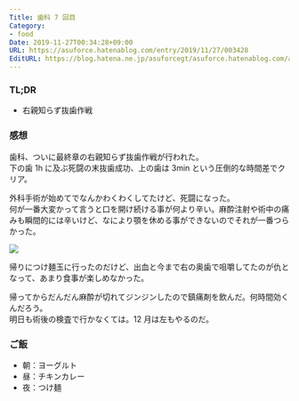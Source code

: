 ```yaml
---
Title: 歯科 7 回目
Category:
- food
Date: 2019-11-27T00:34:28+09:00
URL: https://asuforce.hatenablog.com/entry/2019/11/27/003428
EditURL: https://blog.hatena.ne.jp/asuforcegt/asuforce.hatenablog.com/atom/entry/26006613471898874
---
```


### TL;DR

- 右親知らず抜歯作戦

###  感想

歯科、ついに最終章の右親知らず抜歯作戦が行われた。  
下の歯 1h に及ぶ死闘の末抜歯成功、上の歯は 3min という圧倒的な時間差でクリア。

外科手術が始めてでなんかわくわくしてたけど、死闘になった。  
何が一番大変かって言うと口を開け続ける事が何より辛い。麻酔注射や術中の痛みも瞬間的には辛いけど、なにより顎を休める事ができないのでそれが一番つらかった。

<span itemtype="http://schema.org/Photograph" itemscope="itemscope"><img class="magnifiable" src="https://cdn-ak.f.st-hatena.com/images/fotolife/a/asuforcegt/20200807/20200807140800.jpg" itemprop="image"></span>

帰りにつけ麺玉に行ったのだけど、出血と今まで右の奥歯で咀嚼してたのが仇となって、あまり食事が楽しめなかった。

帰ってからだんだん麻酔が切れてジンジンしたので鎮痛剤を飲んだ。何時間効くんだろう。  
明日も術後の検査で行かなくては。12 月は左もやるのだ。

### ご飯

- 朝：ヨーグルト
- 昼：チキンカレー
- 夜：つけ麺
